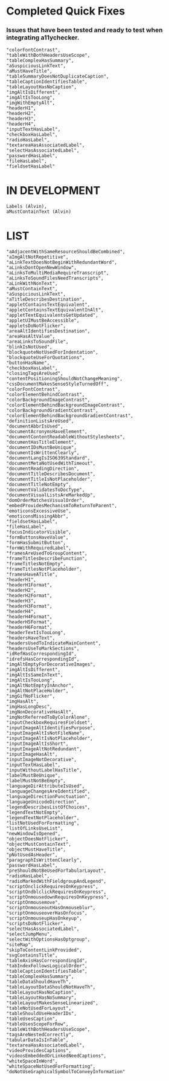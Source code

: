 # Completed Quick Fixes
### Issues that have been tested and ready to test when integrating a11ychecker.
    "colorFontContrast",
    "tableWithBothHeadersUseScope",
    "tableComplexHasSummary",
    "aSuspiciousLinkText",
    "aMustHaveTitle",
    "tableSummaryDoesNotDuplicateCaption",
    "tableCaptionIdentifiesTable",
    "tableLayoutHasNoCaption",
    "imgAltIsDifferent",
    "imgAltIsTooLong",
    "imgWithEmptyAlt",
    "headerH1",
    "headerH2",
    "headerH3",
    "headerH4",
    "inputTextHasLabel",
    "checkboxHasLabel",
    "radioHasLabel",
    "textareaHasAssociatedLabel",
    "selectHasAssociatedLabel",
    "passwordHasLabel",
    "fileHasLabel",
    "fieldsetHasLabel"
 
# IN DEVELOPMENT
    Labels (Alvin),
    aMustContainText (Alvin)

# LIST
    "aAdjacentWithSameResourceShouldBeCombined",
    "aImgAltNotRepetitive",
    "aLinkTextDoesNotBeginWithRedundantWord",
    "aLinksDontOpenNewWindow",
    "aLinksToMultiMediaRequireTranscript",
    "aLinksToSoundFilesNeedTranscripts",
    "aLinkWithNonText",
    "aMustContainText",
    "aSuspiciousLinkText",
    "aTitleDescribesDestination",
    "appletContainsTextEquivalent",
    "appletContainsTextEquivalentInAlt",
    "appletTextEquivalentsGetUpdated",
    "appletUIMustBeAccessible",
    "appletsDoNotFlicker",
    "areaAltIdentifiesDestination",
    "areaHasAltValue",
    "areaLinksToSoundFile",
    "blinkIsNotUsed",
    "blockquoteNotUsedForIndentation",
    "blockquoteUseForQuotations",
    "buttonHasName",
    "checkboxHasLabel",
    "closingTagsAreUsed",
    "contentPositioningShouldNotChangeMeaning",
    "cssDocumentMakesSenseStyleTurnedOff",
    "colorFontContrast",
    "colorElementBehindContrast",
    "colorBackgroundImageContrast",
    "colorElementBehindBackgroundImageContrast",
    "colorBackgroundGradientContrast",
    "colorElementBehindBackgroundGradientContrast",
    "definitionListsAreUsed",
    "documentAbbrIsUsed",
    "documentAcronymsHaveElement",
    "documentContentReadableWithoutStylesheets",
    "documentHasTitleElement",
    "documentIDsMustBeUnique",
    "documentIsWrittenClearly",
    "documentLangIsISO639Standard",
    "documentMetaNotUsedWithTimeout",
    "documentReadingDirection",
    "documentTitleDescribesDocument",
    "documentTitleIsNotPlaceholder",
    "documentTitleNotEmpty",
    "documentValidatesToDocType",
    "documentVisualListsAreMarkedUp",
    "domOrderMatchesVisualOrder",
    "embedProvidesMechanismToReturnToParent",
    "emoticonsExcessiveUse",
    "emoticonsMissingAbbr",
    "fieldsetHasLabel",
    "fileHasLabel",
    "focusIndicatorVisible",
    "formButtonsHaveValue",
    "formHasSubmitButton",
    "formWithRequiredLabel",
    "framesAreUsedToGroupContent",
    "frameTitlesDescribeFunction",
    "frameTitlesNotEmpty",
    "frameTitlesNotPlaceholder",
    "framesHaveATitle",
    "headerH1",
    "headerH1Format",
    "headerH2",
    "headerH2Format",
    "headerH3",
    "headerH3Format",
    "headerH4",
    "headerH4Format",
    "headerH5Format",
    "headerH6Format",
    "headerTextIsTooLong",
    "headersHaveText",
    "headersUsedToIndicateMainContent",
    "headersUseToMarkSections",
    "idRefHasCorrespondingId",
    "idrefsHasCorrespondingId",
    "imgAltEmptyForDecorativeImages",
    "imgAltIsDifferent",
    "imgAltIsSameInText",
    "imgAltIsTooLong",
    "imgAltNotEmptyInAnchor",
    "imgAltNotPlaceHolder",
    "imgGifNoFlicker",
    "imgHasAlt",
    "imgHasLongDesc",
    "imgNonDecorativeHasAlt",
    "imgNotReferredToByColorAlone",
    "inputCheckboxRequiresFieldset",
    "inputImageAltIdentifiesPurpose",
    "inputImageAltIsNotFileName",
    "inputImageAltIsNotPlaceholder",
    "inputImageAltIsShort",
    "inputImageAltNotRedundant",
    "inputImageHasAlt",
    "inputImageNotDecorative",
    "inputTextHasLabel",
    "inputWithoutLabelHasTitle",
    "labelMustBeUnique",
    "labelMustNotBeEmpty",
    "languageDirAttributeIsUsed",
    "languageChangesAreIdentified",
    "languageDirectionPunctuation",
    "languageUnicodeDirection",
    "legendDescribesListOfChoices",
    "legendTextNotEmpty",
    "legendTextNotPlaceholder",
    "listNotUsedForFormatting",
    "listOfLinksUseList",
    "newWindowIsOpened",
    "objectDoesNotFlicker",
    "objectMustContainText",
    "objectMustHaveTitle",
    "pNotUsedAsHeader",
    "paragraphIsWrittenClearly",
    "passwordHasLabel",
    "preShouldNotBeUsedForTabularLayout",
    "radioHasLabel",
    "radioMarkedWithFieldgroupAndLegend",
    "scriptOnclickRequiresOnKeypress",
    "scriptOndblclickRequiresOnKeypress",
    "scriptOnmousedownRequiresOnKeypress",
    "scriptOnmousemove",
    "scriptOnmouseoutHasOnmouseblur",
    "scriptOnmouseoverHasOnfocus",
    "scriptOnmouseupHasOnkeyup",
    "scriptsDoNotFlicker",
    "selectHasAssociatedLabel",
    "selectJumpMenu",
    "selectWithOptionsHasOptgroup",
    "siteMap",
    "skipToContentLinkProvided",
    "svgContainsTitle",
    "tableAxisHasCorrespondingId",
    "tabIndexFollowsLogicalOrder",
    "tableCaptionIdentifiesTable",
    "tableComplexHasSummary",
    "tableDataShouldHaveTh",
    "tableLayoutDataShouldNotHaveTh",
    "tableLayoutHasNoCaption",
    "tableLayoutHasNoSummary",
    "tableLayoutMakesSenseLinearized",
    "tableNotUsedForLayout",
    "tableShouldUseHeaderIDs",
    "tableUsesCaption",
    "tableUsesScopeForRow",
    "tableWithBothHeadersUseScope",
    "tagsAreNestedCorrectly",
    "tabularDataIsInTable",
    "textareaHasAssociatedLabel",
    "videoProvidesCaptions",
    "videosEmbeddedOrLinkedNeedCaptions",
    "whiteSpaceInWord",
    "whiteSpaceNotUsedForFormatting",
    "doNotUseGraphicalSymbolToConveyInformation"
